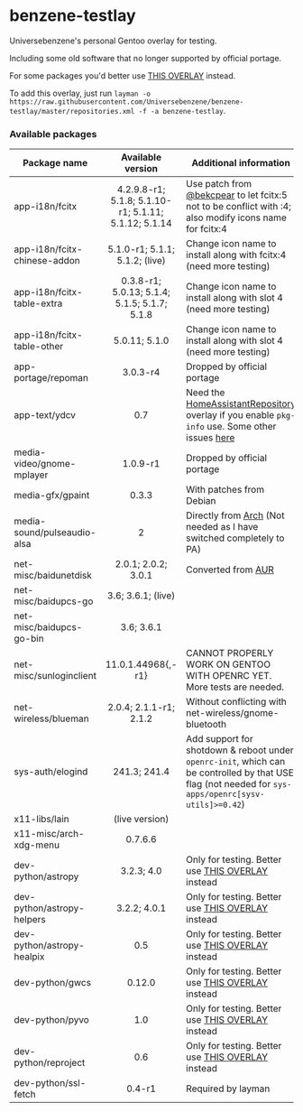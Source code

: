 # benzene-testlay
Universebenzene's personal Gentoo overlay for testing.

Including some old software that no longer supported by official portage.

For some packages you'd better use [THIS OVERLAY](https://github.com/Universebenzene/benzene-overlay) instead.

To add this overlay, just run `layman -o https://raw.githubusercontent.com/Universebenzene/benzene-testlay/master/repositories.xml -f -a benzene-testlay`.

### Available packages

Package name | Available version | Additional information
------------ | :---------------: | ----------------------
app-i18n/fcitx               | 4.2.9.8-r1; 5.1.8; 5.1.10-r1; 5.1.11; 5.1.12; 5.1.14 | Use patch from [@bekcpear](https://github.com/bekcpear) to let fcitx:5 not to be conflict with :4; also modify icons name for fcitx:4
app-i18n/fcitx-chinese-addon | 5.1.0-r1; 5.1.1; 5.1.2; (live)                       | Change icon name to install along with fcitx:4 (need more testing)
app-i18n/fcitx-table-extra   | 0.3.8-r1; 5.0.13; 5.1.4; 5.1.5; 5.1.7; 5.1.8         | Change icon name to install along with slot 4 (need more testing)
app-i18n/fcitx-table-other   | 5.0.11; 5.1.0                                        | Change icon name to install along with slot 4 (need more testing)
app-portage/repoman          | 3.0.3-r4                                             | Dropped by official portage
app-text/ydcv                | 0.7                                                  | Need the [HomeAssistantRepository](https://git.edevau.net/onkelbeh/HomeAssistantRepository) overlay if you enable `pkg-info` use. Some other issues [here](https://forums.gentoo.org/viewtopic-p-8352006.html)
media-video/gnome-mplayer    | 1.0.9-r1                                             | Dropped by official portage
media-gfx/gpaint             | 0.3.3                                                | With patches from Debian
media-sound/pulseaudio-alsa  | 2                                                    | Directly from [Arch](https://www.archlinux.org/packages/extra/any/pulseaudio-alsa) (Not needed as I have switched completely to PA)
net-misc/baidunetdisk        | 2.0.1; 2.0.2; 3.0.1                                  | Converted from [AUR](https://aur.archlinux.org/packages/baidunetdisk-bin)
net-misc/baidupcs-go         | 3.6; 3.6.1; (live)                                   |
net-misc/baidupcs-go-bin     | 3.6; 3.6.1                                           |
net-misc/sunloginclient      | 11.0.1.44968{,-r1}                                   | CANNOT PROPERLY WORK ON GENTOO WITH OPENRC YET. More tests are needed.
net-wireless/blueman         | 2.0.4; 2.1.1-r1; 2.1.2                               | Without conflicting with net-wireless/gnome-bluetooth
sys-auth/elogind             | 241.3; 241.4                                         | Add support for shotdown & reboot under `openrc-init`, which can be controlled by that USE flag (not needed for `sys-apps/openrc[sysv-utils]>=0.42`)
x11-libs/lain                | (live version)                                       |
x11-misc/arch-xdg-menu       | 0.7.6.6                                              |
dev-python/astropy           | 3.2.3; 4.0                                           | Only for testing. Better use [THIS OVERLAY](https://github.com/Universebenzene/benzene-overlay#benzene-overlay) instead
dev-python/astropy-helpers   | 3.2.2; 4.0.1                                         | Only for testing. Better use [THIS OVERLAY](https://github.com/Universebenzene/benzene-overlay#benzene-overlay) instead
dev-python/astropy-healpix   | 0.5                                                  | Only for testing. Better use [THIS OVERLAY](https://github.com/Universebenzene/benzene-overlay#benzene-overlay) instead
dev-python/gwcs              | 0.12.0                                               | Only for testing. Better use [THIS OVERLAY](https://github.com/Universebenzene/benzene-overlay#benzene-overlay) instead
dev-python/pyvo              | 1.0                                                  | Only for testing. Better use [THIS OVERLAY](https://github.com/Universebenzene/benzene-overlay#benzene-overlay) instead
dev-python/reproject         | 0.6                                                  | Only for testing. Better use [THIS OVERLAY](https://github.com/Universebenzene/benzene-overlay#benzene-overlay) instead
dev-python/ssl-fetch         | 0.4-r1                                               | Required by layman
